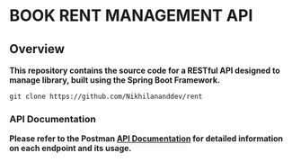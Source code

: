 # BOOK RENT MANAGEMENT API

## Overview
**This repository contains the source code for a RESTful API designed to manage library, built using the Spring Boot Framework.**


```base
git clone https://github.com/Nikhilananddev/rent
```

### API Documentation
**Please refer to the Postman [API Documentation](https://www.postman.com/supply-specialist-10760518/workspace/code-a-thon/collection/30393717-6b639887-e14f-44a5-8913-9a21e8a9a352?action=share&creator=30393717)
for detailed information on each endpoint and its usage.**
